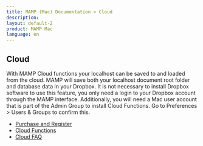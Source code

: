 ```yaml
---
title: MAMP (Mac) Documentation > Cloud 
description: 
layout: default-2
product: MAMP Mac
language: en
---
```


## Cloud

With MAMP Cloud functions your localhost can be saved to and loaded from the cloud. MAMP will save both your localhost document root folder and database data in your Dropbox. It is not necessary to install Dropbox software to use this feature, you only need a login to your Dropbox account through the MAMP interface. Additionally, you will need a Mac user account that is part of the Admin Group to install Cloud Functions. Go to Preferences > Users & Groups to confirm this.

- [Purchase and Register](PurchaseRegister/)
- [Cloud Functions](CloudFunctions/)
- [Cloud FAQ](CloudFAQ/)

